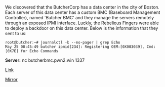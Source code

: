
We discovered that the ButcherCorp has a data center in the city of Boston. Each server of this data center has a custom BMC (Baseboard Management Controller), named 'Butcher BMC' and they manage the servers remotely through an exposed IPMI interface. Luckly, the Rebelious Fingers were able to deploy a backdoor on this data center. Below is the information that they sent to us:

```
root@butcher:~# journalctl -b --no-pager | grep Echo
May 25 00:45:49 butcher ipmid[234]: Registering OEM:[0X003039], Cmd:[0X7E] for Echo Commands
```

**Server:** nc butcherbmc.pwn2.win 1337

[Link](https://static.pwn2win.party/butcher_bmc_3db544e83fc914c09389807f8723d888c40dd4695232567447d8aa6d234e42db.tar.gz)

[Mirror](https://storage.cloud.google.com/pwn2win-files/butcher_bmc_3db544e83fc914c09389807f8723d888c40dd4695232567447d8aa6d234e42db.tar.gz)
